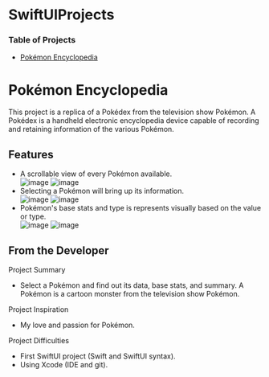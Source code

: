 # SwiftUIProjects
### Table of Projects
- [Pokémon Encyclopedia](#pokémon-encyclopedia )

# Pokémon Encyclopedia 
This project is a replica of a Pokédex from the television show Pokémon. A Pokédex is a handheld electronic encyclopedia device capable of recording and retaining information of the various Pokémon.

## Features
- A scrollable view of every Pokémon available.<br/>
![image](https://github.com/steven-phun/SwiftUIProjects/blob/main/PokemonEncyclopedia/App%20Preview/ScrollView1.png)
![image](https://github.com/steven-phun/SwiftUIProjects/blob/main/PokemonEncyclopedia/App%20Preview/ScrollView2.png)
- Selecting a Pokémon will bring up its information.<br/>
![image](https://github.com/steven-phun/SwiftUIProjects/blob/main/PokemonEncyclopedia/App%20Preview/Preview1.png)
![image](https://github.com/steven-phun/SwiftUIProjects/blob/main/PokemonEncyclopedia/App%20Preview/Preview2.png)
- Pokémon's base stats and type is represents visually based on the value or type.</br>
![image](https://github.com/steven-phun/SwiftUIProjects/blob/main/PokemonEncyclopedia/App%20Preview/ColorBars1.png)
![image](https://github.com/steven-phun/SwiftUIProjects/blob/main/PokemonEncyclopedia/App%20Preview/ColorBars2.png)


## From the Developer
Project Summary

- Select a Pokémon and find out its data, base stats, and summary. A Pokémon is a cartoon monster from the television show Pokémon. 

Project Inspiration 

- My love and passion for Pokémon.

Project Difficulties

- First SwiftUI project (Swift and SwiftUI syntax). 
- Using Xcode (IDE and git).
